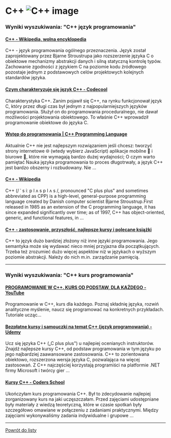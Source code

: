 # C++ ![C++ image](https://www.tiobe.com/wp-content/themes/tiobe/tiobe-index/images/C__.png)

### Wyniki wyszukiwania: "C++ język programowania" 

#### [C++ - Wikipedia, wolna encyklopedia](https://pl.wikipedia.org/wiki/C++) 

 C++ - język programowania ogólnego przeznaczenia. Język został zaprojektowany przez Bjarne Stroustrupa jako rozszerzenie języka C o obiektowe mechanizmy abstrakcji danych i silną statyczną kontrolę typów. Zachowanie zgodności z językiem C na poziomie kodu źródłowego pozostaje jednym z podstawowych celów projektowych kolejnych standardów języka.




#### [Czym charakteryzuje się język C++ - Codecool](https://codecool.com/pl/blog/czym-charakteryzuje-sie-jezyk-c/) 

 Charakterystyka C++. Zanim pojawił się C++, na rynku funkcjonował język C, który przez długi czas był jednym z najpopularniejszych języków programowania. Służył on do programowania proceduralnego, nie dawał możliwości projektowania obiektowego. To właśnie C++ wprowadził programowanie obiektowe do języka C.




#### [Wstęp do programowania | C++ Programming Language](https://cpp-lang.net/pl/learn/) 

 Aktualnie C++ nie jest najlepszym rozwiązaniem jeśli chcesz: tworzyć strony internetowe 🌐 (wtedy wybierz JavaScript) aplikacje mobilne 📱 i biurowe 🏢, które nie wymagają bardzo dużej wydajności; O czym warto pamiętać Nauka języka programowania to proces długotrwały, a język C++ jest bardzo obszerny i rozbudowany. Nie ...




#### [C++ - Wikipedia](https://en.wikipedia.org/wiki/C++) 

 C++ (/ ˈ s iː p l ʌ s p l ʌ s /, pronounced "C plus plus" and sometimes abbreviated as CPP) is a high-level, general-purpose programming language created by Danish computer scientist Bjarne Stroustrup.First released in 1985 as an extension of the C programming language, it has since expanded significantly over time; as of 1997, C++ has object-oriented, generic, and functional features, in ...




#### [C++ - zastosowanie, przyszłość, najlepsze kursy i polecane książki](https://jaki-jezyk-programowania.pl/technologie/c++/) 

 C++ to język dużo bardziej złożony niż inne języki programowania. Jego semantyka może się wydawać nieco mniej przyjazna dla początkujących. Trzeba też zrozumieć dużo więcej aspektów niż w językach o wyższym poziomie abstrakcji. Należy do nich m.in. zarządzanie pamięcią.






---

### Wyniki wyszukiwania: "C++ kurs programowania" 

#### [PROGRAMOWANIE W C++. KURS OD PODSTAW, DLA KAŻDEGO - YouTube](https://www.youtube.com/playlist?list=PLOYHgt8dIdoxx0Y5wzs7CFpmBzb40PaDo) 

 Programowanie w C++, kurs dla każdego. Poznaj składnię języka, rozwiń analityczne myślenie, naucz się programować na konkretnych przykładach. Tutoriale ucząc...




#### [Bezpłatne kursy i samouczki na temat C++ (język programowania) - Udemy](https://www.udemy.com/pl/topic/c-plus-plus/free/) 

 Ucz się języka C++ („C plus plus") u najlepiej ocenianych instruktorów. Znajdź najlepsze kursy C++, od podstaw programowania w tym języku po jego najbardziej zaawansowane zastosowania. C++ to zorientowana obiektowo, rozszerzona wersja języka C, pozwalająca na więcej zastosowań. Z C++ najczęściej korzystają programiści na platformie .NET firmy Microsoft i twórcy gier ...




#### [Kursy C++ - Coders School](https://coders.school/) 

 Ukończyłam kurs programowania C++. Był to zdecydowanie najlepiej zorganizowany kurs na jaki uczęszczałam. Przed zajęciami udostępniane były materiały z wiedzą teoretyczną, które w czasie spotkań były szczegółowo omawiane w połączeniu z zadaniami praktycznymi. Między zajęciami wykonywaliśmy zadania indywidualne i grupowe ...






---

 [Powrót do listy](top20.html)